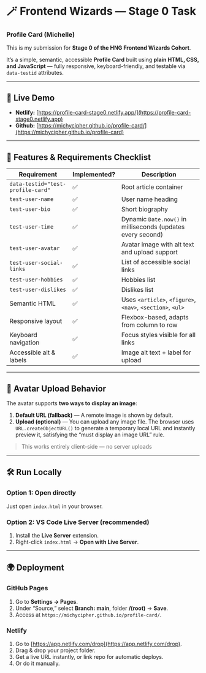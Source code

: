 # 🪄 Frontend Wizards — Stage 0 Task
### Profile Card (Michelle)

This is my submission for **Stage 0 of the HNG Frontend Wizards Cohort**.

It’s a simple, semantic, accessible **Profile Card** built using **plain HTML, CSS, and JavaScript** — fully responsive, keyboard-friendly, and testable via `data-testid` attributes.

---

## 🚀 Live Demo
- **Netlify:** [https://profile-card-stage0.netlify.app/](https://profile-card-stage0.netlify.app)
- **Github:** [https://michycipher.github.io/profile-card/](https://michycipher.github.io/profile-card)
---

## 🧱 Features & Requirements Checklist

| Requirement | Implemented? | Description |
|--------------|--------------|-------------|
| `data-testid="test-profile-card"` | ✅ | Root article container |
| `test-user-name` | ✅ | User name heading |
| `test-user-bio` | ✅ | Short biography |
| `test-user-time` | ✅ | Dynamic `Date.now()` in milliseconds (updates every second) |
| `test-user-avatar` | ✅ | Avatar image with alt text and upload support |
| `test-user-social-links` | ✅ | List of accessible social links |
| `test-user-hobbies` | ✅ | Hobbies list |
| `test-user-dislikes` | ✅ | Dislikes list |
| Semantic HTML | ✅ | Uses `<article>`, `<figure>`, `<nav>`, `<section>`, `<ul>` |
| Responsive layout | ✅ | Flexbox-based, adapts from column to row |
| Keyboard navigation | ✅ | Focus styles visible for all links |
| Accessible alt & labels | ✅ | Image alt text + label for upload |

---

## 🧠 Avatar Upload Behavior

The avatar supports **two ways to display an image**:

1. **Default URL (fallback)** — A remote image is shown by default.  
2. **Upload (optional)** — You can upload any image file. The browser uses `URL.createObjectURL()` to generate a temporary local URL and instantly preview it, satisfying the “must display an image URL” rule.

> This works entirely client-side — no server uploads

---

## 🛠️ Run Locally

### Option 1: Open directly
Just open `index.html` in your browser.

### Option 2: VS Code Live Server (recommended)
1. Install the **Live Server** extension.
2. Right-click `index.html` → **Open with Live Server**.

---

## 🌍 Deployment

### GitHub Pages
1. Go to **Settings → Pages**.
2. Under “Source,” select **Branch: main**, folder **/(root)** → **Save**.
3. Access at `https://michycipher.github.io/profile-card/`.

### Netlify
1. Go to [https://app.netlify.com/drop](https://app.netlify.com/drop).
2. Drag & drop your project folder.
3. Get a live URL instantly, or link repo for automatic deploys.
4. Or do it manually.


